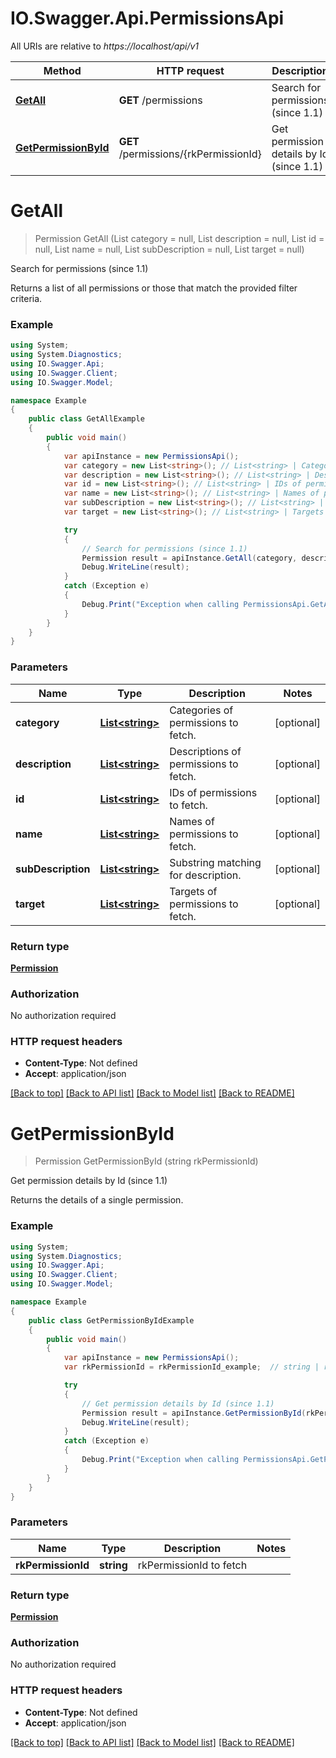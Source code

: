 # IO.Swagger.Api.PermissionsApi

All URIs are relative to *https://localhost/api/v1*

Method | HTTP request | Description
------------- | ------------- | -------------
[**GetAll**](PermissionsApi.md#getall) | **GET** /permissions | Search for permissions (since 1.1)
[**GetPermissionById**](PermissionsApi.md#getpermissionbyid) | **GET** /permissions/{rkPermissionId} | Get permission details by Id (since 1.1)


<a name="getall"></a>
# **GetAll**
> Permission GetAll (List<string> category = null, List<string> description = null, List<string> id = null, List<string> name = null, List<string> subDescription = null, List<string> target = null)

Search for permissions (since 1.1)

Returns a list of all permissions or those that match the provided filter criteria.

### Example
```csharp
using System;
using System.Diagnostics;
using IO.Swagger.Api;
using IO.Swagger.Client;
using IO.Swagger.Model;

namespace Example
{
    public class GetAllExample
    {
        public void main()
        {
            var apiInstance = new PermissionsApi();
            var category = new List<string>(); // List<string> | Categories of permissions to fetch. (optional) 
            var description = new List<string>(); // List<string> | Descriptions of permissions to fetch. (optional) 
            var id = new List<string>(); // List<string> | IDs of permissions to fetch. (optional) 
            var name = new List<string>(); // List<string> | Names of permissions to fetch. (optional) 
            var subDescription = new List<string>(); // List<string> | Substring matching for description. (optional) 
            var target = new List<string>(); // List<string> | Targets of permissions to fetch. (optional) 

            try
            {
                // Search for permissions (since 1.1)
                Permission result = apiInstance.GetAll(category, description, id, name, subDescription, target);
                Debug.WriteLine(result);
            }
            catch (Exception e)
            {
                Debug.Print("Exception when calling PermissionsApi.GetAll: " + e.Message );
            }
        }
    }
}
```

### Parameters

Name | Type | Description  | Notes
------------- | ------------- | ------------- | -------------
 **category** | [**List&lt;string&gt;**](string.md)| Categories of permissions to fetch. | [optional] 
 **description** | [**List&lt;string&gt;**](string.md)| Descriptions of permissions to fetch. | [optional] 
 **id** | [**List&lt;string&gt;**](string.md)| IDs of permissions to fetch. | [optional] 
 **name** | [**List&lt;string&gt;**](string.md)| Names of permissions to fetch. | [optional] 
 **subDescription** | [**List&lt;string&gt;**](string.md)| Substring matching for description. | [optional] 
 **target** | [**List&lt;string&gt;**](string.md)| Targets of permissions to fetch. | [optional] 

### Return type

[**Permission**](Permission.md)

### Authorization

No authorization required

### HTTP request headers

 - **Content-Type**: Not defined
 - **Accept**: application/json

[[Back to top]](#) [[Back to API list]](../README.md#documentation-for-api-endpoints) [[Back to Model list]](../README.md#documentation-for-models) [[Back to README]](../README.md)

<a name="getpermissionbyid"></a>
# **GetPermissionById**
> Permission GetPermissionById (string rkPermissionId)

Get permission details by Id (since 1.1)

Returns the details of a single permission.

### Example
```csharp
using System;
using System.Diagnostics;
using IO.Swagger.Api;
using IO.Swagger.Client;
using IO.Swagger.Model;

namespace Example
{
    public class GetPermissionByIdExample
    {
        public void main()
        {
            var apiInstance = new PermissionsApi();
            var rkPermissionId = rkPermissionId_example;  // string | rkPermissionId to fetch

            try
            {
                // Get permission details by Id (since 1.1)
                Permission result = apiInstance.GetPermissionById(rkPermissionId);
                Debug.WriteLine(result);
            }
            catch (Exception e)
            {
                Debug.Print("Exception when calling PermissionsApi.GetPermissionById: " + e.Message );
            }
        }
    }
}
```

### Parameters

Name | Type | Description  | Notes
------------- | ------------- | ------------- | -------------
 **rkPermissionId** | **string**| rkPermissionId to fetch | 

### Return type

[**Permission**](Permission.md)

### Authorization

No authorization required

### HTTP request headers

 - **Content-Type**: Not defined
 - **Accept**: application/json

[[Back to top]](#) [[Back to API list]](../README.md#documentation-for-api-endpoints) [[Back to Model list]](../README.md#documentation-for-models) [[Back to README]](../README.md)

